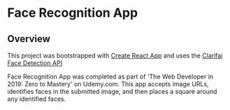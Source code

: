 # Face Recognition App

## Overview
This project was bootstrapped with [Create React App](https://github.com/facebook/create-react-app) and uses the [Clarifai Face Detection API](https://clarifai.com/models/face-detection-image-recognition-model-a403429f2ddf4b49b307e318f00e528b-detection#documentation)

Face Recognition App was completed as part of 'The Web Developer in 2019: Zero to Mastery' on Udemy.com. This app accepts image URLs, identifies faces in the submitted image, and then places a square around any identified faces.